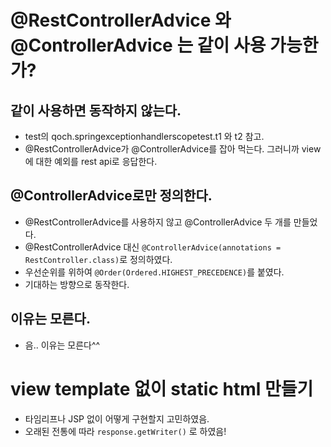 # @RestControllerAdvice 와 @ControllerAdvice 는 같이 사용 가능한가?
## 같이 사용하면 동작하지 않는다.
- test의 qoch.springexceptionhandlerscopetest.t1 와 t2 참고. 
- @RestControllerAdvice가 @ControllerAdvice를 잡아 먹는다. 그러니까 view에 대한 예외를 rest api로 응답한다.  

## @ControllerAdvice로만 정의한다.
- @RestControllerAdvice를 사용하지 않고 @ControllerAdvice 두 개를 만들었다. 
- @RestControllerAdvice 대신 `@ControllerAdvice(annotations = RestController.class)`로 정의하였다.
- 우선순위를 위하여 `@Order(Ordered.HIGHEST_PRECEDENCE)`를 붙였다.
- 기대하는 방향으로 동작한다.

## 이유는 모른다.
- 음.. 이유는 모른다^^

# view template 없이 static html 만들기
- 타임리프나 JSP 없이 어떻게 구현할지 고민하였음. 
- 오래된 전통에 따라 `response.getWriter()` 로 하였음!